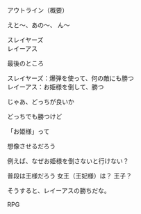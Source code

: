 アウトライン（概要）

えと〜、あの〜、
ん〜

スレイヤーズ<br/>
レイーアス

最後のところ

スレイヤーズ：爆弾を使って、何の敵にも勝つ<br/>
レイーアス：お姫様を倒して、勝つ

じゃあ、どっちが良いか

どっちでも勝つけど

「お姫様」って

想像させるだろう

例えば、なぜお姫様を倒さないと行けない？

普段は王様だろう
女王（王妃様）は？
王子？

そうすると、レイーアスの勝ちだな。

RPG

